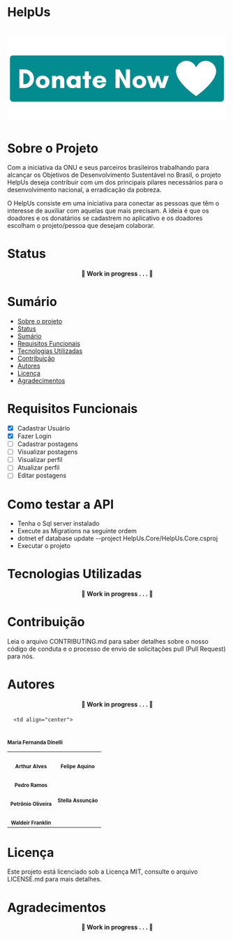 # HelpUs

<h1 align="center">
  <img alt="donate" title="#donate" src="./assets/donate.png" />
</h1>


# Sobre o Projeto

  Com a iniciativa da ONU e seus parceiros brasileiros trabalhando para alcançar os
Objetivos de Desenvolvimento Sustentável no Brasil, o projeto HelpUs deseja contribuir
com um dos principais pilares necessários para o desenvolvimento nacional, a erradicação
da pobreza. 

  O HelpUs consiste em uma iniciativa para conectar as pessoas que têm o interesse
de auxiliar com aquelas que mais precisam. A ideia é que os doadores e os donatários se
cadastrem no aplicativo e os doadores escolham o projeto/pessoa que desejam colaborar. 

# Status

<h4 align="center"> 🚧 Work in progress . . . 🚧 </h4> 

# Sumário

<!--ts-->
   * [Sobre o projeto](#sobre-o-projeto)
   * [Status](#status)
   * [Sumário](#sumário)
   * [Requisitos Funcionais](#requisitos-funcionais)
   * [Tecnologias Utilizadas](#tecnologias-utilizadas)
   * [Contribuição](#contribuição)
   * [Autores](#autores)
   * [Licença](#licença)
   * [Agradecimentos](#agradecimentos)
<!--te-->

# Requisitos Funcionais

- [x] Cadastrar Usuário
- [x] Fazer Login
- [ ] Cadastrar postagens
- [ ] Visualizar postagens
- [ ] Visualizar perfil
- [ ] Atualizar perfil
- [ ] Editar postagens

# Como testar a API

- Tenha o Sql server instalado
- Execute as Migrations na seguinte ordem
- dotnet ef database update --project HelpUs.Core/HelpUs.Core.csproj
- Executar o projeto
 
# Tecnologias Utilizadas

<h4 align="center"> 🚧 Work in progress . . . 🚧 </h4> 

# Contribuição

Leia o arquivo CONTRIBUTING.md para saber detalhes sobre o nosso código de conduta e o processo de envio de solicitações pull (Pull Request) para nós.

# Autores

<h4 align="center"> 🚧 Work in progress . . . 🚧 </h4> 

<table>
    <tbody>
      <tr>
 
  <td align="center"> 
 <br> <sub><b>Arthur Alves</b></sub> </td>
 
  <td align="center">
 <br> <sub><b>Felipe Aquino</b></sub> </td>
 </tr>
      
      <td align="center"> 
 <br> <sub><b>Maria Fernanda Dinelli</b></sub> </td>
 
  <td align="center">
 <br> <sub><b>Pedro Ramos</b></sub> </td>
 </tr>
 
 <td align="center"> 
 <br> <sub><b>Petrônio Oliveira</b></sub> </td>
 
  <td align="center">
  <sub><b>Stella Assunção</b></sub> </td>
 </tr>
 
   <td align="center">
 <img src="https://avatars.githubusercontent.com/u/84332572?v=4" width="100px;" alt="" style="max-width:100%;">
 <br> <sub><b>Waldeir Franklin</b></sub> </td>
 </tr>


 </tbody></table>

# Licença

Este projeto está licenciado sob a Licença MIT, consulte o arquivo LICENSE.md para mais detalhes.

# Agradecimentos

<h4 align="center"> 🚧 Work in progress . . . 🚧 </h4> 
